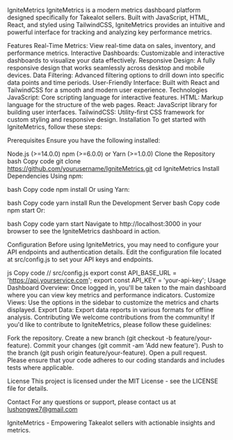 IgniteMetrics
IgniteMetrics is a modern metrics dashboard platform designed specifically for Takealot sellers. Built with JavaScript, HTML, React, and styled using TailwindCSS, IgniteMetrics provides an intuitive and powerful interface for tracking and analyzing key performance metrics.

Features
Real-Time Metrics: View real-time data on sales, inventory, and performance metrics.
Interactive Dashboards: Customizable and interactive dashboards to visualize your data effectively.
Responsive Design: A fully responsive design that works seamlessly across desktop and mobile devices.
Data Filtering: Advanced filtering options to drill down into specific data points and time periods.
User-Friendly Interface: Built with React and TailwindCSS for a smooth and modern user experience.
Technologies
JavaScript: Core scripting language for interactive features.
HTML: Markup language for the structure of the web pages.
React: JavaScript library for building user interfaces.
TailwindCSS: Utility-first CSS framework for custom styling and responsive design.
Installation
To get started with IgniteMetrics, follow these steps:

Prerequisites
Ensure you have the following installed:

Node.js (>=14.0.0)
npm (>=6.0.0) or Yarn (>=1.0.0)
Clone the Repository
bash
Copy code
git clone https://github.com/yourusername/IgniteMetrics.git
cd IgniteMetrics
Install Dependencies
Using npm:

bash
Copy code
npm install
Or using Yarn:

bash
Copy code
yarn install
Run the Development Server
bash
Copy code
npm start
Or:

bash
Copy code
yarn start
Navigate to http://localhost:3000 in your browser to see the IgniteMetrics dashboard in action.

Configuration
Before using IgniteMetrics, you may need to configure your API endpoints and authentication details. Edit the configuration file located at src/config.js to set your API keys and endpoints.

js
Copy code
// src/config.js
export const API_BASE_URL = 'https://api.yourservice.com';
export const API_KEY = 'your-api-key';
Usage
Dashboard Overview: Once logged in, you'll be taken to the main dashboard where you can view key metrics and performance indicators.
Customize Views: Use the options in the sidebar to customize the metrics and charts displayed.
Export Data: Export data reports in various formats for offline analysis.
Contributing
We welcome contributions from the community! If you'd like to contribute to IgniteMetrics, please follow these guidelines:

Fork the repository.
Create a new branch (git checkout -b feature/your-feature).
Commit your changes (git commit -am 'Add new feature').
Push to the branch (git push origin feature/your-feature).
Open a pull request.
Please ensure that your code adheres to our coding standards and includes tests where applicable.

License
This project is licensed under the MIT License - see the LICENSE file for details.

Contact
For any questions or support, please contact us at lushongwe7@gmail.com

IgniteMetrics - Empowering Takealot sellers with actionable insights and metrics.
